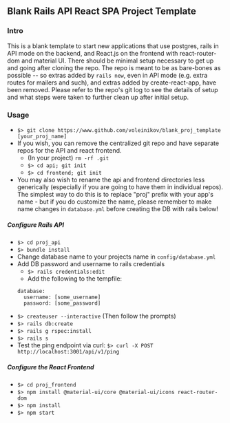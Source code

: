 ## Blank Rails API React SPA Project Template

### Intro
This is a blank template to start new applications that use postgres, rails in API mode on the backend, and React.js on the frontend with react-router-dom and material UI.  There should be minimal setup necessary to get up and going after cloning the repo.  The repo is meant to be as bare-bones as possible -- so extras added by `rails new`, even in API mode (e.g. extra routes for mailers and such), and extras added by create-react-app, have been removed.  Please refer to the repo's git log to see the details of setup and what steps were taken to further clean up after initial setup.

### Usage
* `$> git clone https://www.github.com/voleinikov/blank_proj_template [your_proj_name]`
* If you wish, you can remove the centralized git repo and have separate repos for the API and react frontend.  
  - (In your project) `rm -rf .git`
  - `$> cd api; git init`
  - `$> cd frontend; git init`
* You may also wish to rename the api and frontend directories less generically (especially if you are going to have them in individual repos).  The simplest way to do this is to replace "proj" prefix with your app's name - but if you do customize the name, please remember to make name changes in `database.yml` before creating the DB with rails below!

##### Configure Rails API
* `$> cd proj_api`
* `$> bundle install`
* Change database name to your projects name in `config/database.yml`
* Add DB password and username to rails credentials
  - `$> rails credentials:edit`
  - Add the following to the tempfile:
  ```
  database:
    username: [some_username]
    password: [some_password]
  ```
* `$> createuser --interactive` (Then follow the prompts)
* `$> rails db:create`
* `$> rails g rspec:install`
* `$> rails s`
* Test the ping endpoint via curl:
  `$> curl -X POST http://localhost:3001/api/v1/ping`

##### Configure the React Frontend
* `$> cd proj_frontend`
* `$> npm install @material-ui/core @material-ui/icons react-router-dom` 
* `$> npm install`
* `$> npm start`

